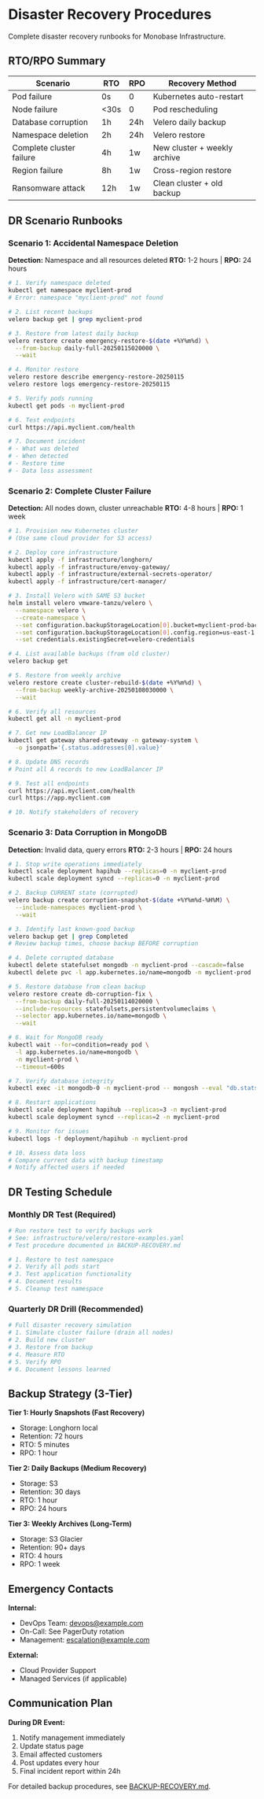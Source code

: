 # Disaster Recovery Procedures

Complete disaster recovery runbooks for Monobase Infrastructure.

## RTO/RPO Summary

| Scenario | RTO | RPO | Recovery Method |
|----------|-----|-----|-----------------|
| Pod failure | 0s | 0 | Kubernetes auto-restart |
| Node failure | <30s | 0 | Pod rescheduling |
| Database corruption | 1h | 24h | Velero daily backup |
| Namespace deletion | 2h | 24h | Velero restore |
| Complete cluster failure | 4h | 1w | New cluster + weekly archive |
| Region failure | 8h | 1w | Cross-region restore |
| Ransomware attack | 12h | 1w | Clean cluster + old backup |

## DR Scenario Runbooks

### Scenario 1: Accidental Namespace Deletion

**Detection:** Namespace and all resources deleted
**RTO:** 1-2 hours | **RPO:** 24 hours

```bash
# 1. Verify namespace deleted
kubectl get namespace myclient-prod
# Error: namespace "myclient-prod" not found

# 2. List recent backups
velero backup get | grep myclient-prod

# 3. Restore from latest daily backup
velero restore create emergency-restore-$(date +%Y%m%d) \
  --from-backup daily-full-20250115020000 \
  --wait

# 4. Monitor restore
velero restore describe emergency-restore-20250115
velero restore logs emergency-restore-20250115

# 5. Verify pods running
kubectl get pods -n myclient-prod

# 6. Test endpoints
curl https://api.myclient.com/health

# 7. Document incident
# - What was deleted
# - When detected
# - Restore time
# - Data loss assessment
```

### Scenario 2: Complete Cluster Failure

**Detection:** All nodes down, cluster unreachable
**RTO:** 4-8 hours | **RPO:** 1 week

```bash
# 1. Provision new Kubernetes cluster
# (Use same cloud provider for S3 access)

# 2. Deploy core infrastructure
kubectl apply -f infrastructure/longhorn/
kubectl apply -f infrastructure/envoy-gateway/
kubectl apply -f infrastructure/external-secrets-operator/
kubectl apply -f infrastructure/cert-manager/

# 3. Install Velero with SAME S3 bucket
helm install velero vmware-tanzu/velero \
  --namespace velero \
  --create-namespace \
  --set configuration.backupStorageLocation[0].bucket=myclient-prod-backups \
  --set configuration.backupStorageLocation[0].config.region=us-east-1 \
  --set credentials.existingSecret=velero-credentials

# 4. List available backups (from old cluster)
velero backup get

# 5. Restore from weekly archive
velero restore create cluster-rebuild-$(date +%Y%m%d) \
  --from-backup weekly-archive-20250108030000 \
  --wait

# 6. Verify all resources
kubectl get all -n myclient-prod

# 7. Get new LoadBalancer IP
kubectl get gateway shared-gateway -n gateway-system \
  -o jsonpath='{.status.addresses[0].value}'

# 8. Update DNS records
# Point all A records to new LoadBalancer IP

# 9. Test all endpoints
curl https://api.myclient.com/health
curl https://app.myclient.com

# 10. Notify stakeholders of recovery
```

### Scenario 3: Data Corruption in MongoDB

**Detection:** Invalid data, query errors
**RTO:** 2-3 hours | **RPO:** 24 hours

```bash
# 1. Stop write operations immediately
kubectl scale deployment hapihub --replicas=0 -n myclient-prod
kubectl scale deployment syncd --replicas=0 -n myclient-prod

# 2. Backup CURRENT state (corrupted)
velero backup create corruption-snapshot-$(date +%Y%m%d-%H%M) \
  --include-namespaces myclient-prod \
  --wait

# 3. Identify last known-good backup
velero backup get | grep Completed
# Review backup times, choose backup BEFORE corruption

# 4. Delete corrupted database
kubectl delete statefulset mongodb -n myclient-prod --cascade=false
kubectl delete pvc -l app.kubernetes.io/name=mongodb -n myclient-prod

# 5. Restore database from clean backup
velero restore create db-corruption-fix \
  --from-backup daily-full-20250114020000 \
  --include-resources statefulsets,persistentvolumeclaims \
  --selector app.kubernetes.io/name=mongodb \
  --wait

# 6. Wait for MongoDB ready
kubectl wait --for=condition=ready pod \
  -l app.kubernetes.io/name=mongodb \
  -n myclient-prod \
  --timeout=600s

# 7. Verify database integrity
kubectl exec -it mongodb-0 -n myclient-prod -- mongosh --eval "db.stats()"

# 8. Restart applications
kubectl scale deployment hapihub --replicas=3 -n myclient-prod
kubectl scale deployment syncd --replicas=2 -n myclient-prod

# 9. Monitor for issues
kubectl logs -f deployment/hapihub -n myclient-prod

# 10. Assess data loss
# Compare current data with backup timestamp
# Notify affected users if needed
```

## DR Testing Schedule

### Monthly DR Test (Required)

```bash
# Run restore test to verify backups work
# See: infrastructure/velero/restore-examples.yaml
# Test procedure documented in BACKUP-RECOVERY.md

# 1. Restore to test namespace
# 2. Verify all pods start
# 3. Test application functionality
# 4. Document results
# 5. Cleanup test namespace
```

### Quarterly DR Drill (Recommended)

```bash
# Full disaster recovery simulation
# 1. Simulate cluster failure (drain all nodes)
# 2. Build new cluster
# 3. Restore from backup
# 4. Measure RTO
# 5. Verify RPO
# 6. Document lessons learned
```

## Backup Strategy (3-Tier)

**Tier 1: Hourly Snapshots (Fast Recovery)**
- Storage: Longhorn local
- Retention: 72 hours
- RTO: 5 minutes
- RPO: 1 hour

**Tier 2: Daily Backups (Medium Recovery)**
- Storage: S3
- Retention: 30 days
- RTO: 1 hour
- RPO: 24 hours

**Tier 3: Weekly Archives (Long-Term)**
- Storage: S3 Glacier
- Retention: 90+ days
- RTO: 4 hours
- RPO: 1 week

## Emergency Contacts

**Internal:**
- DevOps Team: devops@example.com
- On-Call: See PagerDuty rotation
- Management: escalation@example.com

**External:**
- Cloud Provider Support
- Managed Services (if applicable)

## Communication Plan

**During DR Event:**
1. Notify management immediately
2. Update status page
3. Email affected customers
4. Post updates every hour
5. Final incident report within 24h

For detailed backup procedures, see [BACKUP-RECOVERY.md](BACKUP-RECOVERY.md).
